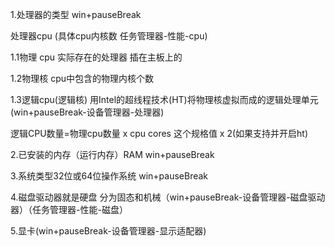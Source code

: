 1.处理器的类型 win+pauseBreak

处理器cpu (具体cpu内核数 任务管理器-性能-cpu)

1.1物理 cpu 实际存在的处理器 插在主板上的

1.2物理核 cpu中包含的物理内核个数

1.3逻辑cpu(逻辑核) 用Intel的超线程技术(HT)将物理核虚拟而成的逻辑处理单元(win+pauseBreak-设备管理器-处理器)

逻辑CPU数量=物理cpu数量 x cpu cores 这个规格值 x 2(如果支持并开启ht)

2.已安装的内存（运行内存）RAM  win+pauseBreak

3.系统类型32位或64位操作系统 win+pauseBreak

4.磁盘驱动器就是硬盘 分为固态和机械（win+pauseBreak-设备管理器-磁盘驱动器）（任务管理器-性能-磁盘）

5.显卡(win+pauseBreak-设备管理器-显示适配器)

